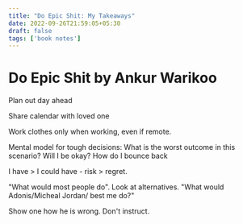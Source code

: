 ```yaml
---
title: "Do Epic Shit: My Takeaways"
date: 2022-09-26T21:59:05+05:30
draft: false
tags: ['book notes']
---
```


# Do Epic Shit by Ankur Warikoo

Plan out day ahead

Share calendar with loved one

Work clothes only when working, even if remote.

Mental model for tough decisions: What is the worst outcome in this scenario? Will I be okay? How do I bounce back

I have > I could have - risk > regret.

"What would most people do". Look at alternatives. "What would Adonis/Micheal Jordan/ best me do?"

Show one how he is wrong. Don't instruct.
